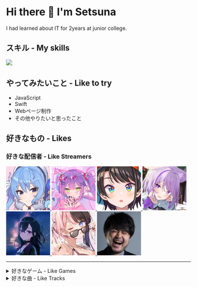 # Hi there 👋 I'm Setsuna

I had learned about IT for 2years at junior college.

## スキル - My skills

<img src="https://skillicons.dev/icons?i=c,cpp,cs,dotnet,py,html,css,vscode,visualstudio,ubuntu" width="480">

## やってみたいこと - Like to try

<ul>
    <li>JavaScript</li>
    <li>Swift</li>
    <li>Webページ制作</li>
    <li>その他やりたいと思ったこと</li>
</ul>

## 好きなもの - Likes

### 好きな配信者 - Like Streamers

<!--Suisei-->
<a href="https://www.youtube.com/@HoshimachiSuisei">
<img src="https://github.com/SetsunadotFrq/SetsunadotFrq/blob/066f2e0c9aeb3dc19c2b45573f4e433f0ab79963/img/suisei_yt_icon.jpeg" width="120">
</a>

<!--Towa-->
<a href="https://www.youtube.com/@TokoyamiTowa">
    <img src="https://github.com/SetsunadotFrq/SetsunadotFrq/blob/066f2e0c9aeb3dc19c2b45573f4e433f0ab79963/img/towa_yt_icon.jpeg"  width="120">
</a>

<!--Subaru-->
<a href="https://www.youtube.com/@OozoraSubaru">
    <img src="https://github.com/SetsunadotFrq/SetsunadotFrq/blob/066f2e0c9aeb3dc19c2b45573f4e433f0ab79963/img/subaru_yt_icon.jpeg"  width="120">
</a>

<!--Okayu-->
<a href="https://www.youtube.com/@NekomataOkayu">
    <img src="https://github.com/SetsunadotFrq/SetsunadotFrq/blob/066f2e0c9aeb3dc19c2b45573f4e433f0ab79963/img/okayu_yt_icon.jpeg"  width="120">
</a>

<!--Uruha-->
<a href="https://www.youtube.com/@uruhaichinose">
    <img src="https://github.com/SetsunadotFrq/SetsunadotFrq/blob/066f2e0c9aeb3dc19c2b45573f4e433f0ab79963/img/uruha_yt_icon.jpeg" width="120">
</a>

<!--Hinano-->
<a href="https://www.youtube.com/@hinanotachiba7">
    <img src="https://github.com/SetsunadotFrq/SetsunadotFrq/blob/066f2e0c9aeb3dc19c2b45573f4e433f0ab79963/img/hinano_yt_icon.jpeg" width="120">
</a>

<!--k4sen-->
<a href="https://www.twitch.tv/k4sen">
    <img src="https://github.com/SetsunadotFrq/SetsunadotFrq/blob/066f2e0c9aeb3dc19c2b45573f4e433f0ab79963/img/k4sen_tw_icon.png" width="120">
</a>

---

<details>
<summary>好きなゲーム - Like Games</summary>
<ul>
    <li>音ゲー(オンゲキ、Arcaea、チュウニズムなど)</li>
    <li>ゼンレスゾーンゼロ</li>
    <li>アイドリープライド</li>
    <li>崩壊：スターレイル</li>
</ul>
</details>

<details>
<summary>好きな曲 - Like Tracks</summary>
<ul>
    <li>
        <a href="https://youtu.be/ovh--Q3y66Y?si=KUUcKrIoGZm8Uwj3" >Feryquitous - Ai Nov</a>
    </li>
    <li>
        <a href="https://youtu.be/eNnL750ViLY?si=fFJwBN7pYLkSTjfW" >Feryquitous - Arcahv</a>
    </li>
    <li>
        <a href="https://youtu.be/ruhWr1Mna_8?si=7z1XwXpEfBDEr_MZ" >Feryquitous - Quon -Extend-</a>
    </li>
    <li>
        <a href="https://youtu.be/8QfZ5oPfKeM?si=fE_YlBs9dncdIo21" >t+pazolite vs Feryquitous - Callima Karma</a>
    </li>
        <li>
        <a href="https://youtu.be/l3jMCWZcFKU?si=h5fIAnfii-ZxFBAu" >Feryquitous vs Laur - Arghena</a>
    </li>
    <li>
        <a href="https://youtu.be/Fdj6c3YBsxk?si=WCSt1mStYfwX-VQQ" >かねこちはる - 《Re:miniscence》</a>
    </li>
    <li>
        <a href="https://youtu.be/OlLQw7Xg2Fk?si=LdCct4Tklb2DMYIM" >かねこちはる - poxei♦DOON</a>
    </li>
    <li>
        <a href="https://youtu.be/TfOx00AOfKo?si=dpqBm335q-DfT9FQ" >常闇トワ - ライメイ</a>
    </li>
    <li>
        <a href="https://youtu.be/T6WutYaXYSQ?si=LlcidVhRbMBLTNi1" >Midnight Grand Orchestra - Moonlightspeed</a>
    </li>
</ul>
</details>

<!--
**SetsunadotFrq/SetsunadotFrq** is a ✨ _special_ ✨ repository because its `README.md` (this file) appears on your GitHub profile.

Here are some ideas to get you started:

- 🔭 I’m currently working on ...
- 🌱 I’m currently learning ...
- 👯 I’m looking to collaborate on ...
- 🤔 I’m looking for help with ...
- 💬 Ask me about ...
- 📫 How to reach me: ...
- 😄 Pronouns: ...
- ⚡ Fun fact: ...
  -->
